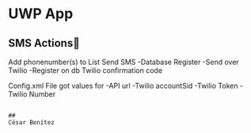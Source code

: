 # UWP App

 

## SMS Actions🔧
 Add phonenumber(s) to List
 Send SMS
 -Database Register
 -Send over Twilio
 -Register on db Twilio confirmation code

Config.xml File got values for 
-API url
-Twilio accountSid
-Twilio Token
-Twilio Number
```

##
César Benítez

